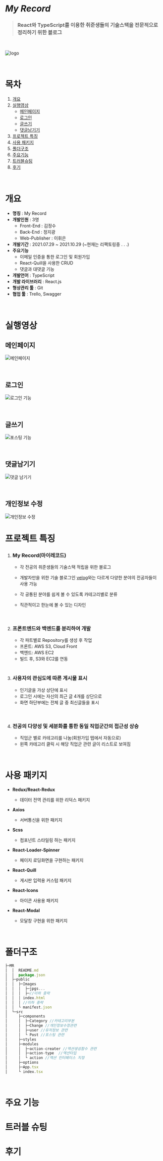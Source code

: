 # _My Record_

> ### **React와 TypeScript를 이용한 취준생들의 기술스택을 전문적으로 정리하기 위한 블로그**

 <br/>

![logo](https://user-images.githubusercontent.com/68778883/139292377-573b3eb4-b7d7-409a-bff1-06187adc5789.png)

<br/>

# 목차

1. [개요](#개요)
2. [실행영상](#실행영상)
   - [메인페이지](#메인페이지)
   - [로그인](#로그인)
   - [글쓰기](#글쓰기)
   - [댓글남기기](#댓글남기기)
3. [프로젝트 특징](#프로젝트-특징)
4. [사용 패키지](#사용-패키지)
5. [폴더구조](#폴더구조)
6. [주요기능](#주요-기능)
7. [트러블슈팅](#트러블-슈팅)
8. [후기](#후기)

<br/>

# 개요

- **명칭** : My Record
- **개발인원** : 3명
  - Front-End : 김정수
  - Back-End : 정지광
  - Web-Publisher : 이휘은
- **개발기간** : 2021.07.29 ~ 2021.10.29 (~현재는 리팩토링중 . . .)
- **주요기능**
  - 이메일 인증을 통한 로그인 및 회원가입
  - React-Quill을 사용한 CRUD
  - 댓글과 대댓글 기능
- **개발언어** : TypeScript
- **개발 라이브러리** : React.js
- **형상관리 툴** : Git
- **협업 툴** : Trello, Swagger

<br/>

# 실행영상

## 메인페이지

![메인페이지](https://user-images.githubusercontent.com/68778883/139527562-b2522212-d5c4-41ac-80d5-b86fcb690115.gif)

<br/>

## 로그인

![로그인 기능](https://user-images.githubusercontent.com/68778883/139527742-6a0a5bd2-404f-4766-8b91-bf4c26fe9453.gif)

<br/>

## 글쓰기

![포스팅 기능](https://user-images.githubusercontent.com/68778883/139527786-bec41dcd-7fe4-4932-97eb-08f395e24a83.gif)

<br/>

## 댓글남기기

![댓글 남기기](https://user-images.githubusercontent.com/68778883/139527784-3976da9b-06f2-4f1a-8d6b-7a00e3aa6fd5.gif)

<br/>

## 개인정보 수정

![개인정보 수정](https://user-images.githubusercontent.com/68778883/139527783-0540a508-2309-4d7e-9b08-79132620b95e.gif)

# 프로젝트 특징

1. ### My Record(마이레코드)

   - 각 전공의 취준생들의 기술스택 적립을 위한 블로그
   - 개발자만을 위한 기술 블로그인 [velog](https://velog.io/)와는 다르게 다양한 분야의 전공자들이 사용 가능
   - 각 공통된 분야를 쉽게 볼 수 있도록 카테고리별로 분류
   - 직관적이고 한눈에 볼 수 있는 디자인

     <br/>

2. ### 프론트엔드와 백엔드를 분리하여 개발

   - 각 파트별로 Repository를 생성 후 작업
   - 프론트: AWS S3, Cloud Front
   - 백엔드: AWS EC2
   - 빌드 후, S3와 EC2를 연동

   <br/>

3. ### 사용자의 관심도에 따른 게시물 표시
   - 인기글을 가상 상단에 표시
   - 로그인 시에는 자신의 최근 글 4개를 상단으로
   - 화면 하단부에는 전체 글 중 최신글들을 표시

<br/>

4. ### 전공의 다양성 및 세분화를 통한 동일 직업군간의 접근성 상승
   - 직업군 별로 카테고리를 나눔(회원가입 탭에서 자동으로)
   - 왼쪽 카테고리 클릭 시 해당 직업군 관련 글이 리스트로 보여짐

<br/>

# 사용 패키지

- **Redux/React-Redux**
  - 데이터 전역 관리를 위한 리덕스 패키지
- **Axios**
  - 서버통신을 위한 패키지
- **Scss**
  - 컴포넌트 스타일링 하는 패키지
- **React-Loader-Spinner**
  - 페이지 로딩화면을 구현하는 패키지
- **React-Quill**
  - 게시판 입력용 커스텀 패키지
- **React-Icons**
  - 아이콘 사용용 패키지
- **React-Modal**

  - 모달창 구현을 위한 패키지

    <br/>

# 폴더구조

```javascript
├─MR
│  │  README.md
│  │  package.json
│  ├─public
│  │  ├─Images
│  │  │  ├─jpgs...
│  │  │  ├─//이하 중략
│  │  │ index.html
│  │  │ //이하 중략
│  │  └ manifest.json
│  └─src
│     ├─components
│     │  ├─Category //카테고리부분
│     │  ├─Change //개인정보수정관련
│     │  ├─user //유저정보 관련
│     │  └ Post //포스팅 관련
│     ├─styles
│     ├─modules
│     │  ├─action-creater //액션생성함수 관련
│     │  ├─action-type  //액션타입
│     │  └ action //액션 인터페이스 지정
│     ├─options
│     ├─App.tsx
│     └ index.tsx
```

<br/>

# 주요 기능

# 트러블 슈팅

# 후기

